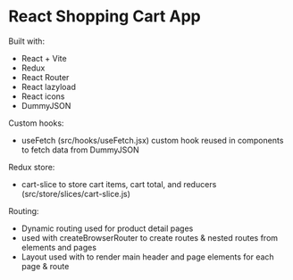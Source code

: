 # React Shopping Cart App

Built with:

- React + Vite
- Redux
- React Router
- React lazyload
- React icons
- DummyJSON

Custom hooks:

- useFetch (src/hooks/useFetch.jsx) custom hook reused in components to fetch data from DummyJSON

Redux store:

- cart-slice to store cart items, cart total, and reducers (src/store/slices/cart-slice.js)

Routing:

- Dynamic routing used for product detail pages
- <RouteProvider> used with createBrowserRouter to create routes & nested routes from elements and pages
- Layout used with <Outlet> to render main header and page elements for each page & route
